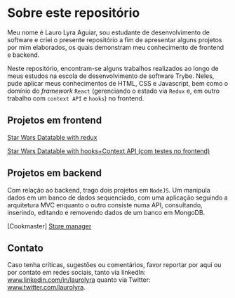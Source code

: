 # Sobre este repositório

Meu nome é Lauro Lyra Aguiar, sou estudante de desenvolvimento de software e criei o presente repositório a fim de apresentar alguns projetos por mim elaborados, os quais demonstram meu conhecimento de frontend e backend.

Neste repositório, encontram-se alguns trabalhos realizados ao longo de meus estudos na escola de desenvolvimento de software Trybe. Neles, pude aplicar meus conhecimentos de HTML, CSS e Javascript, bem como o domínio do _framework_ `React` (gerenciando o estado via `Redux` e, em outro trabalho com `context API` e `hooks`) no frontend.

## Projetos em frontend
[Star Wars Datatable with redux](https://github.com/laurolyra/my-projects/tree/master/StarWarsRedux)

[Star Wars Datatable with hooks+Context API (com testes no frontend)](https://github.com/laurolyra/my-projects/tree/master/StarWarsHooksContext)

## Projetos em backend
Com relação ao backend, trago dois projetos em `NodeJS`. Um manipula dados em um banco de dados sequenciado, com uma aplicação seguindo a arquitetura MVC enquanto o outro consiste numa API, consultando, inserindo, editando e removendo dados de um banco em MongoDB.

[Cookmaster]
[Store manager](https://github.com/laurolyra/my-projects/tree/master/StoreManager)

## Contato
Caso tenha críticas, sugestões ou comentários, favor reportar por aqui ou por contato em redes sociais, tanto via linkedIn: www.linkedin.com/in/laurolyra quanto via Twitter: www.twitter.com/laurolyra.
